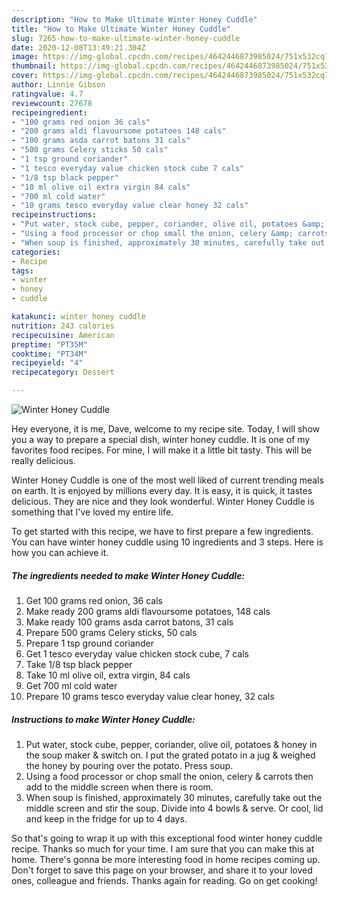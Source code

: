 ```yaml
---
description: "How to Make Ultimate Winter Honey Cuddle"
title: "How to Make Ultimate Winter Honey Cuddle"
slug: 7265-how-to-make-ultimate-winter-honey-cuddle
date: 2020-12-08T13:49:21.304Z
image: https://img-global.cpcdn.com/recipes/4642446873985024/751x532cq70/winter-honey-cuddle-recipe-main-photo.jpg
thumbnail: https://img-global.cpcdn.com/recipes/4642446873985024/751x532cq70/winter-honey-cuddle-recipe-main-photo.jpg
cover: https://img-global.cpcdn.com/recipes/4642446873985024/751x532cq70/winter-honey-cuddle-recipe-main-photo.jpg
author: Linnie Gibson
ratingvalue: 4.7
reviewcount: 27678
recipeingredient:
- "100 grams red onion 36 cals"
- "200 grams aldi flavoursome potatoes 148 cals"
- "100 grams asda carrot batons 31 cals"
- "500 grams Celery sticks 50 cals"
- "1 tsp ground coriander"
- "1 tesco everyday value chicken stock cube 7 cals"
- "1/8 tsp black pepper"
- "10 ml olive oil extra virgin 84 cals"
- "700 ml cold water"
- "10 grams tesco everyday value clear honey 32 cals"
recipeinstructions:
- "Put water, stock cube, pepper, coriander, olive oil, potatoes &amp; honey in the soup maker &amp; switch on. I put the grated potato in a jug &amp; weighed the honey by pouring over the potato. Press soup."
- "Using a food processor or chop small the onion, celery &amp; carrots then add to the middle screen when there is room."
- "When soup is finished, approximately 30 minutes, carefully take out the middle screen and stir the soup. Divide into 4 bowls &amp; serve. Or cool, lid and keep in the fridge for up to 4 days."
categories:
- Recipe
tags:
- winter
- honey
- cuddle

katakunci: winter honey cuddle 
nutrition: 243 calories
recipecuisine: American
preptime: "PT35M"
cooktime: "PT34M"
recipeyield: "4"
recipecategory: Dessert

---
```



![Winter Honey Cuddle](https://img-global.cpcdn.com/recipes/4642446873985024/751x532cq70/winter-honey-cuddle-recipe-main-photo.jpg)

Hey everyone, it is me, Dave, welcome to my recipe site. Today, I will show you a way to prepare a special dish, winter honey cuddle. It is one of my favorites food recipes. For mine, I will make it a little bit tasty. This will be really delicious.

Winter Honey Cuddle is one of the most well liked of current trending meals on earth. It is enjoyed by millions every day. It is easy, it is quick, it tastes delicious. They are nice and they look wonderful. Winter Honey Cuddle is something that I've loved my entire life.




To get started with this recipe, we have to first prepare a few ingredients. You can have winter honey cuddle using 10 ingredients and 3 steps. Here is how you can achieve it.

<!--inarticleads1-->

##### The ingredients needed to make Winter Honey Cuddle:

1. Get 100 grams red onion, 36 cals
1. Make ready 200 grams aldi flavoursome potatoes, 148 cals
1. Make ready 100 grams asda carrot batons, 31 cals
1. Prepare 500 grams Celery sticks, 50 cals
1. Prepare 1 tsp ground coriander
1. Get 1 tesco everyday value chicken stock cube, 7 cals
1. Take 1/8 tsp black pepper
1. Take 10 ml olive oil, extra virgin, 84 cals
1. Get 700 ml cold water
1. Prepare 10 grams tesco everyday value clear honey, 32 cals




<!--inarticleads2-->

##### Instructions to make Winter Honey Cuddle:

1. Put water, stock cube, pepper, coriander, olive oil, potatoes &amp; honey in the soup maker &amp; switch on. I put the grated potato in a jug &amp; weighed the honey by pouring over the potato. Press soup.
1. Using a food processor or chop small the onion, celery &amp; carrots then add to the middle screen when there is room.
1. When soup is finished, approximately 30 minutes, carefully take out the middle screen and stir the soup. Divide into 4 bowls &amp; serve. Or cool, lid and keep in the fridge for up to 4 days.




So that's going to wrap it up with this exceptional food winter honey cuddle recipe. Thanks so much for your time. I am sure that you can make this at home. There's gonna be more interesting food in home recipes coming up. Don't forget to save this page on your browser, and share it to your loved ones, colleague and friends. Thanks again for reading. Go on get cooking!
